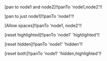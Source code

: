 [pan to node1 and node2]!!panTo 'node1,node2'!!

[pan to just node1]!!panTo 'node1'!!

[Allow spaces]!!panTo 'node1, node2'!!

[reset highlighted]!!panTo 'node1' 'highlighted'!!

[reset hidden]!!panTo 'node1' 'hidden'!!

[reset both]!!panTo 'node1' 'hidden,highlighted'!!
